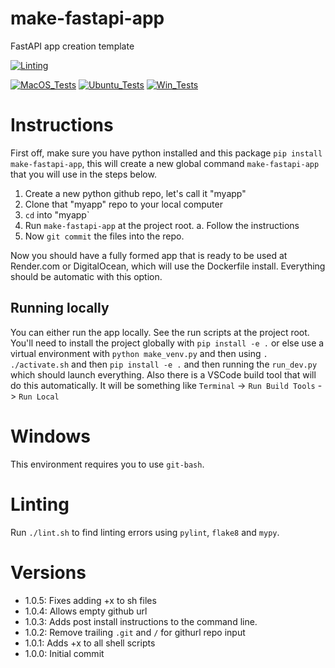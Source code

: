 # make-fastapi-app

FastAPI app creation template

[![Linting](../../actions/workflows/lint.yml/badge.svg)](../../actions/workflows/lint.yml)

[![MacOS_Tests](../../actions/workflows/push_macos.yml/badge.svg)](../../actions/workflows/push_macos.yml)
[![Ubuntu_Tests](../../actions/workflows/push_ubuntu.yml/badge.svg)](../../actions/workflows/push_ubuntu.yml)
[![Win_Tests](../../actions/workflows/push_win.yml/badge.svg)](../../actions/workflows/push_win.yml)


# Instructions

First off, make sure you have python installed and this package `pip install make-fastapi-app`, this will create a new global command `make-fastapi-app` that you will use in the steps below.

  1. Create a new python github repo, let's call it "myapp"
  2. Clone that "myapp" repo to your local computer
  3. `cd` into "myapp`
  4. Run `make-fastapi-app` at the project root.
    a. Follow the instructions
  5. Now `git commit` the files into the repo.
  
Now you should have a fully formed app that is ready to be used at Render.com or DigitalOcean, which will use the Dockerfile install. Everything should be automatic with this option.

## Running locally

You can either run the app locally. See the run scripts at the project root. You'll need to install the project globally with `pip install -e .` or else use a virtual environment with `python make_venv.py` and then using `. ./activate.sh` and then `pip install -e .` and then running the `run_dev.py` which should launch everything. Also there is a VSCode build tool that will do this automatically. It will be something like `Terminal` -> `Run Build Tools` -> `Run Local`

# Windows

This environment requires you to use `git-bash`.

# Linting

Run `./lint.sh` to find linting errors using `pylint`, `flake8` and `mypy`.

# Versions

  * 1.0.5: Fixes adding +x to sh files
  * 1.0.4: Allows empty github url
  * 1.0.3: Adds post install instructions to the command line.
  * 1.0.2: Remove trailing `.git` and `/` for githurl repo input
  * 1.0.1: Adds +x to all shell scripts
  * 1.0.0: Initial commit
